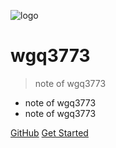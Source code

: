 ﻿![logo](https://docsify.js.org/_media/icon.svg)

# wgq3773

> note of wgq3773

* note of wgq3773
* note of wgq3773

[GitHub](https://github.com/wgq3773/notes.git)
[Get Started](./docs/00-content.md)